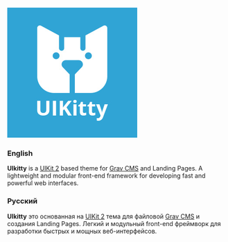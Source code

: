 ![UIKitty](thumbnail.jpg)

### English

**UIkitty** is a [UIKit 2](https://getuikit.com/v2/) based theme for [Grav CMS](http://getgrav.org/) and Landing Pages. A lightweight and modular front-end framework for developing fast and powerful web interfaces.

### Русский

**UIkitty** это основанная на [UIKit 2](https://getuikit.com/v2/) тема для файловой [Grav CMS](http://getgrav.org/) и создания Landing Pages. Легкий и модульный front-end фреймворк для разработки быстрых и мощных веб-интерфейсов.